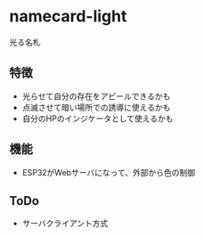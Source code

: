 # namecard-light
光る名札

## 特徴

- 光らせて自分の存在をアピールできるかも
- 点滅させて暗い場所での誘導に使えるかも
- 自分のHPのインジケータとして使えるかも

## 機能

- ESP32がWebサーバになって、外部から色の制御

## ToDo

- サーバクライアント方式

